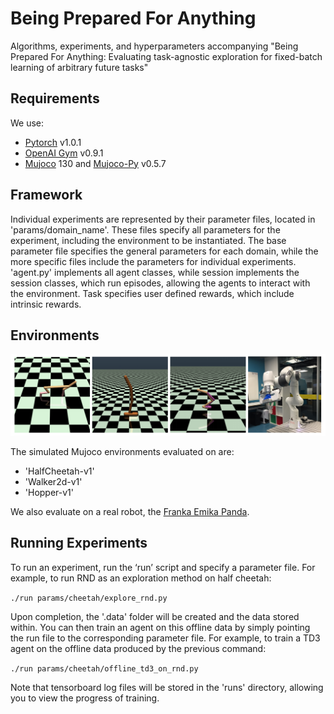# Being Prepared For Anything
Algorithms, experiments, and hyperparameters accompanying "Being Prepared For Anything: Evaluating task-agnostic exploration for fixed-batch learning of arbitrary future tasks"

## Requirements
We use:
- [Pytorch](https://github.com/pytorch/pytorch) v1.0.1
- [OpenAI Gym](https://github.com/openai/gym) v0.9.1
- [Mujoco](http://www.mujoco.org/) 130 and [Mujoco-Py](https://github.com/openai/mujoco-py) v0.5.7



## Framework
Individual experiments are represented by their parameter files, located in 'params/domain_name'. These files specify all parameters for the experiment, including the environment to be instantiated. The base parameter file specifies the general parameters for each domain, while the more specific files include the parameters for individual experiments. 'agent.py' implements all agent classes, while session implements the session classes, which run episodes, allowing the agents to interact with the environment. Task specifies user defined rewards, which include intrinsic rewards.

## Environments

![Image](envs.png)

The simulated Mujoco environments evaluated on are:
- 'HalfCheetah-v1'
- 'Walker2d-v1'
- 'Hopper-v1'

We also evaluate on a real robot, the [Franka Emika Panda](https://www.franka.de/panda/).


## Running Experiments

To run an experiment, run the ‘run’ script and specify a parameter file. For example, to run RND as an exploration method on half cheetah:

```./run params/cheetah/explore_rnd.py```

Upon completion, the '.data' folder will be created and the data stored within. You can then train an agent on this offline data by simply pointing the run file to the corresponding parameter file. For example, to train a TD3 agent on the offline data produced by the previous command:

```./run params/cheetah/offline_td3_on_rnd.py```

Note that tensorboard log files will be stored in the 'runs' directory, allowing you to view the progress of training.



